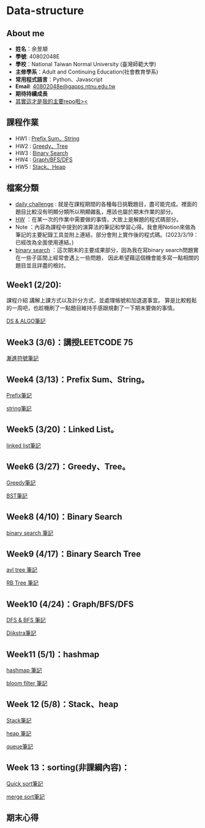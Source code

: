 # Data-structure

## About me

- **姓名**：余昱頫
- **學號**: 40802048E
- **學校**：National Taiwan Normal University (臺灣師範大學)
- **主修學系**：Adult and Continuing Education(社會教育學系)
- **常用程式語言**：Python、Javascript
- **Email**: 40802048e@gapps.ntnu.edu.tw
- **期待持續成長**
- [其實這才是我的主要repo啦><](https://github.com/banshee0716/Leetcode)

## 課程作業

- HW1 : [Prefix Sum、String](https://www.youtube.com/watch?v=GkBrdpy9IUg&feature=youtu.be)
- HW2 : [Greedy、Tree](https://www.youtube.com/watch?v=-2kUnGiv5_g&feature=youtu.be&ab_channel=ChenJacky)
- HW3 : [Binary Search](https://www.youtube.com/watch?v=5Xzsmuy03g0&feature=youtu.be&ab_channel=ChenJacky)
- HW4 : [Graph/BFS/DFS](https://www.youtube.com/watch?v=J1DiY1_Ckl8&ab_channel=ChenJacky)
- HW5 : [Stack、Heap]()

## 檔案分類

- [daily challenge](https://github.com/banshee0716/data-structure/tree/master/daily%20challenge) : 就是在課程期間的各種每日挑戰題目，盡可能完成。裡面的題目比較沒有明顯分類所以稍顯雜亂，應該也屬於期末作業的部分。
- [HW](TODO) ：在某一次的作業中需要做的事情，大致上是解題的程式碼部分。
- Note ：內容為課程中提到的演算法的筆記和學習心得。我會用Notion來做為筆記的主要紀錄工具並附上連結，部分會附上實作後的程式碼。(2023/3/19：已經改為全面使用連結。)
- [binary search](https://github.com/banshee0716/data-structure/tree/master/binary%20search)
：這次期末的主要成果部分，因為我在寫binary search問題實在一些子區間上經常會遇上一些問題，
因此希望藉這個機會能多寫一點相關的題目並且詳盡的檢討。

## Week1 (2/20):

課程介紹 講解上課方式以及計分方式，並處理帳號和加退選事宜。 算是比較輕鬆的一周吧，也趁機刷了一點題目維持手感跟規劃了一下期末要做的事情。

[DS & ALGO筆記](https://sphenoid-sky-503.notion.site/e3611a0aafa5493184a0cadf70f41fd0?v=87f97716bdcf41e8a2c5dcf4e881552a)

## Week3 (3/6)：講授LEETCODE 75
[漸進符號筆記](https://sphenoid-sky-503.notion.site/Asymptotic-Notation-9256a548d3f44179bc99205fa236c2f7)
## Week4 (3/13)：Prefix Sum、String。
[Prefix筆記](https://sphenoid-sky-503.notion.site/Prefix-sum-7e091f0221d14ba9b00a3e66795c2c55) <br>

[string筆記](https://sphenoid-sky-503.notion.site/String-34eca5eb362e4df4ba298271aa0f5a32)
## Week5 (3/20)：Linked List。
[linked list筆記](https://sphenoid-sky-503.notion.site/Linked-list-bc081115453242e8be239edb382122cd)
## Week6 (3/27)：Greedy、Tree。

[Greedy筆記](https://sphenoid-sky-503.notion.site/Greedy-539ab7c39102481b8c9b1bfd33c6eebe)

[BST筆記](https://sphenoid-sky-503.notion.site/Binary-Search-Tree-f8369f4d86974a8898aafbedc2b5f4f3)

## Week8 (4/10)：Binary Search

[binary search 筆記](https://sphenoid-sky-503.notion.site/Binary-search-8e08171a3f0a4f269bba9921625a0a62)
## Week9 (4/17)：Binary Search Tree
[avl tree 筆記](https://sphenoid-sky-503.notion.site/AVL-Trees-b6f73ddccaeb4e7cb0c3f978045f32ba)

[RB Tree 筆記](https://sphenoid-sky-503.notion.site/Red-Black-Tree-ea50c78909374437840b8c334fa8c60f)
## Week10 (4/24)：Graph/BFS/DFS

[DFS & BFS 筆記](https://sphenoid-sky-503.notion.site/BFS-DFS-63c87f21723141e48fad524f5b9c8d48)

[Dijkstra筆記](https://sphenoid-sky-503.notion.site/Dijkstra-s-algorithm-0d51847767954aa6829849761f75de91)
## Week11 (5/1)：hashmap

[hashmap 筆記](https://sphenoid-sky-503.notion.site/Hash-map-365dc3a218df4525aded9abe927cfcc7)

[bloom filter 筆記](https://sphenoid-sky-503.notion.site/Bloom-Filter-4e1decf49bf445ad8d6b4284a31f7564)

## Week 12 (5/8)：Stack、heap

[Stack筆記](https://sphenoid-sky-503.notion.site/Stack-4b01cbb0cab2469bb4eb05046e642bcc)

[heap 筆記](https://sphenoid-sky-503.notion.site/Heap-80c09b1d940c4a14b38c2254661accd4)

[queue筆記](https://sphenoid-sky-503.notion.site/Queue-bc03348f351e4ece847615df99e79d02)

## Week 13：sorting(非課綱內容)：
[Quick sort筆記](https://sphenoid-sky-503.notion.site/Quick-sort-cfede8041e404325bb24c1a80ff830ad)

[merge sort筆記](https://sphenoid-sky-503.notion.site/Merge-sort-31aab9de9d0246c38ca024081f48fcc2)




## 期末心得
